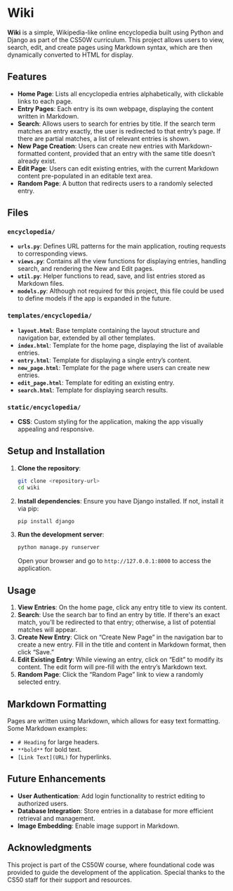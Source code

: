 # Wiki

**Wiki** is a simple, Wikipedia-like online encyclopedia built using Python and Django as part of the CS50W curriculum. This project allows users to view, search, edit, and create pages using Markdown syntax, which are then dynamically converted to HTML for display.

## Features

- **Home Page**: Lists all encyclopedia entries alphabetically, with clickable links to each page.
- **Entry Pages**: Each entry is its own webpage, displaying the content written in Markdown.
- **Search**: Allows users to search for entries by title. If the search term matches an entry exactly, the user is redirected to that entry’s page. If there are partial matches, a list of relevant entries is shown.
- **New Page Creation**: Users can create new entries with Markdown-formatted content, provided that an entry with the same title doesn’t already exist.
- **Edit Page**: Users can edit existing entries, with the current Markdown content pre-populated in an editable text area.
- **Random Page**: A button that redirects users to a randomly selected entry.

## Files

### `encyclopedia/`

- **`urls.py`**: Defines URL patterns for the main application, routing requests to corresponding views.
- **`views.py`**: Contains all the view functions for displaying entries, handling search, and rendering the New and Edit pages.
- **`util.py`**: Helper functions to read, save, and list entries stored as Markdown files.
- **`models.py`**: Although not required for this project, this file could be used to define models if the app is expanded in the future.

### `templates/encyclopedia/`

- **`layout.html`**: Base template containing the layout structure and navigation bar, extended by all other templates.
- **`index.html`**: Template for the home page, displaying the list of available entries.
- **`entry.html`**: Template for displaying a single entry’s content.
- **`new_page.html`**: Template for the page where users can create new entries.
- **`edit_page.html`**: Template for editing an existing entry.
- **`search.html`**: Template for displaying search results.

### `static/encyclopedia/`

- **CSS**: Custom styling for the application, making the app visually appealing and responsive.

## Setup and Installation

1. **Clone the repository**:
   ```bash
   git clone <repository-url>
   cd wiki
   ```

2. **Install dependencies**:
   Ensure you have Django installed. If not, install it via pip:
   ```bash
   pip install django
   ```

3. **Run the development server**:
   ```bash
   python manage.py runserver
   ```
   Open your browser and go to `http://127.0.0.1:8000` to access the application.

## Usage

1. **View Entries**: On the home page, click any entry title to view its content.
2. **Search**: Use the search bar to find an entry by title. If there's an exact match, you’ll be redirected to that entry; otherwise, a list of potential matches will appear.
3. **Create New Entry**: Click on “Create New Page” in the navigation bar to create a new entry. Fill in the title and content in Markdown format, then click “Save.”
4. **Edit Existing Entry**: While viewing an entry, click on “Edit” to modify its content. The edit form will pre-fill with the entry’s Markdown text.
5. **Random Page**: Click the “Random Page” link to view a randomly selected entry.

## Markdown Formatting

Pages are written using Markdown, which allows for easy text formatting. Some Markdown examples:
- `# Heading` for large headers.
- `**bold**` for bold text.
- `[Link Text](URL)` for hyperlinks.

## Future Enhancements

- **User Authentication**: Add login functionality to restrict editing to authorized users.
- **Database Integration**: Store entries in a database for more efficient retrieval and management.
- **Image Embedding**: Enable image support in Markdown.

## Acknowledgments

This project is part of the CS50W course, where foundational code was provided to guide the development of the application. Special thanks to the CS50 staff for their support and resources.
